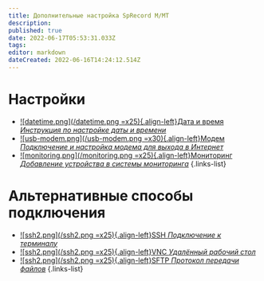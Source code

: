 ```yaml
---
title: Дополнительные настройка SpRecord M/MT
description: 
published: true
date: 2022-06-17T05:53:31.033Z
tags: 
editor: markdown
dateCreated: 2022-06-16T14:24:12.514Z
---
```


# Настройки
- [![datetime.png](/datetime.png =x25){.align-left}Дата и время *Инструкция по настройке даты и времени*](./additional_settings/time)
- [![usb-modem.png](/usb-modem.png =x30){.align-left}Модем *Подключение и настройка модема для выхода в Интернет*](./additional_settings/modem)
- [![monitoring.png](/monitoring.png =x25){.align-left}Мониторинг *Добавление устройства в системы мониторинга*](./additional_settings/monitoring)
{.links-list}

# Альтернативные способы подключения
- [![ssh2.png](/ssh2.png =x25){.align-left}SSH *Подключение к терминалу*](./additional_settings/ssh)
- [![ssh2.png](/ssh2.png =x25){.align-left}VNC *Удалённый рабочий стол*](./additional_settings/ssh)
- [![ssh2.png](/ssh2.png =x25){.align-left}SFTP *Протокол передачи файлов*](./additional_settings/ssh)
{.links-list}
